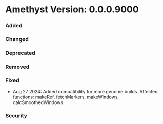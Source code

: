 # Amethyst Version: 0.0.0.9000

### Added

### Changed

### Deprecated

### Removed

### Fixed
- Aug 27 2024: Added compatibility for more genome builds. 
  Affected functions: makeRef, fetchMarkers, makeWindows, calcSmoothedWindows

### Security
